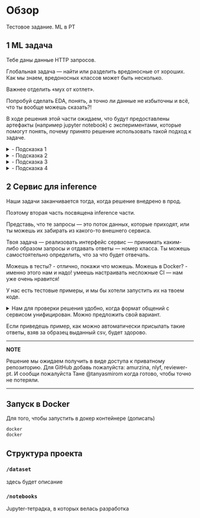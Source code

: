 # Обзор

Тестовое задание. ML в PT

## 1 ML задача

Тебе даны данные HTTP запросов. 

Глобальная задача — найти или разделить вредоносные от хороших. Как мы знаем, вредоносных классов может быть несколько. 

Важнее отделить «мух от котлет». 

Попробуй сделать EDA, понять, а точно ли данные не избыточны и всё, что ты вообще можешь сказать?!

В ходе решения этой части ожидаем, что будут предоставлены артефакты (например jupyter notebook) с экспериментами, которые помогут понять, почему принято решение использовать такой подход к задаче.

<details>
  <summary>- Подсказка 1</summary>
    Классов может быть до 50, но не обязательно 50
</details>
    
<details>
  <summary>- Подсказка 2</summary>
    Кластеризация очень помогает
</details>
    
<details>
  <summary>- Подсказка 3</summary>
    Да, типично что у нас нет числа классов. Но что делать, это жизнь? Мы для базового решения использовали DBSCAN, может быть и ты можешь начать с него?
</details>

<details>
  <summary>- Подсказка 4</summary>
    посмотри на поля, точно ли все они нужны?
</details>

## 2 Сервис для inference

Наши задачи заканчивается тогда, когда решение внедрено в прод. 

Поэтому вторая часть посвящена inference части. 

Представь, что те запросы — это поток данных, которые приходят, или ты можешь их забирать из какого-то внешнего сервиса. 

Твоя задача — реализовать интерфейс сервис — принимать каким-либо образом запросы и отдавать ответы — номер класса. Ты можешь самостоятельно определить, что за что будет отвечать.

Можешь в тесты? - отлично, покажи что можешь. Можешь в Docker? - именно этого нам и надо! умеешь настраивать несложные CI — нам уже очень нравится!

У нас есть тестовые примеры, и мы бы хотели запустить их на твоем коде. 

<details>
  <summary>Нам для проверки решения удобно, когда формат общений с сервисом унифицирован. Можно предложить свой вариант.</summary>
  
    Но предлагаем посмотреть на [openapi.json](https://gist.github.com/amurzina/dac86af14de5dd100c1cda82cf442f9b) и реализовать метод  
```bash 
    predict
  ```
    например так:

    Запрос

  ```bash
    curl -X 'POST' \
    'http://127.0.0.1:80/predict' \
    -H 'accept: application/json' \
    -H 'Content-Type: application/json' \
    -d '[{"data": "{\"CLIENT_IP\": \"188.138.92.55\", \"CLIENT_USERAGENT\": NaN, \"REQUEST_SIZE\": 166, \"RESPONSE_CODE\": 404, \"MATCHED_VARIABLE_SRC\": \"REQUEST_URI\", \"MATCHED_VARIABLE_NAME\": NaN, \"MATCHED_VARIABLE_VALUE\": \"//tmp/20160925122692indo.php.vob\", \"EVENT_ID\": \"AVdhXFgVq1Ppo9zF5Fxu\"}"}, {"data": "{\"CLIENT_IP\": \"93.158.215.131\", \"CLIENT_USERAGENT\": \"Mozilla/5.0 (Windows NT 6.3; WOW64; rv:45.0) Gecko/20100101 Firefox/45.0\", \"REQUEST_SIZE\": 431, \"RESPONSE_CODE\": 302, \"MATCHED_VARIABLE_SRC\": \"REQUEST_GET_ARGS\", \"MATCHED_VARIABLE_NAME\": \"url\", \"MATCHED_VARIABLE_VALUE\": \"http://www.galitsios.gr/?option=com_k2\", \"EVENT_ID\": \"AVdcJmIIq1Ppo9zF2YIp\"}"}]'
  ```
  Ответ от твоего сервиса:
```bash
[
    {
    "EVENT_ID": "AVdhXFgVq1Ppo9zF5Fxu",
    "LABEL_PRED": 42
    },
    {
    "EVENT_ID": "AVdcJmIIq1Ppo9zF2YIp",
    "LABEL_PRED": 3
    }
    ]
```

</details>

Если приведешь пример, как можно автоматически присылать такие ответы, взяв за образец выданный csv, будет здорово.


---
**NOTE**

Решение мы ожидаем получить в виде доступа к приватному репозиторию. Для GitHub добавь пожалуйста: amurzina, nlyf, reviewer-pt. И сообщи пожалуйста Тане @tanyasmirom когда готово, чтобы точно не потеряли.

---

## Запуск в Docker
Для того, чтобы запустить в докер контейнере (дописать)
```bash
docker 
docker 
```

## Структура проекта

### `/dataset`

здесь будет описание

### `/notebooks`

Jupyter-тетрадка, в которых велась разработка 

